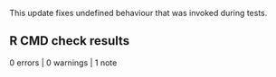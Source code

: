 
This update fixes undefined behaviour that was invoked during tests.

## R CMD check results

0 errors | 0 warnings | 1 note
